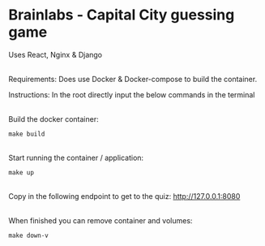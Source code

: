 # Brainlabs - Capital City guessing game

Uses React, Nginx & Django

\
Requirements: Does use Docker & Docker-compose to build the container.

Instructions: In the root directly input the below commands in the terminal

\
Build the docker container:

```make build```

\
Start running the container / application:

```make up```

\
Copy in the following endpoint to get to the quiz: http://127.0.0.1:8080

\
When finished you can remove container and volumes:

```make down-v```
